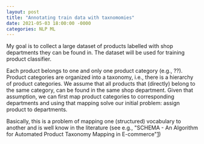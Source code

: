 ```yaml
---
layout: post
title: "Annotating train data with taxnomomies"
date: 2021-05-03 18:00:00 -0000
categories: NLP ML
---
```


My goal is to collect a large dataset of products labelled with shop departments they can be found in. The dataset will be used for training product classifier. 

Each product belongs to one and only one product category (e.g., ??). Product categories are organized into a taxonomy, i.e., there is a hierarchy of product categories. We assume that all products that (directly) belong to the same category, can be found in the same shop department. Given that assumption, we can first map product categories to corresponding departments and using that mapping solve our initial problem: assign product to departments.

Basically, this is a problem of mapping one (structured) vocabulary to another and is well know in the literature (see e.g., "SCHEMA - An Algorithm for Automated
Product Taxonomy Mapping in E-commerce"[1])

[1]: https://link.springer.com/content/pdf/10.1007/978-3-642-30284-8_27.pdf

